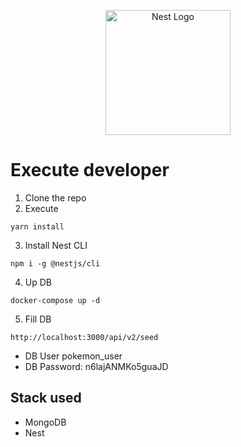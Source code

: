 <p align="center">
  <a href="http://nestjs.com/" target="blank"><img src="https://nestjs.com/img/logo-small.svg" width="200" alt="Nest Logo" /></a>
</p>

# Execute developer

1. Clone the repo
2. Execute
```
yarn install
```
3. Install Nest CLI
```
npm i -g @nestjs/cli
```

4. Up DB
```
docker-compose up -d
```

5. Fill DB
```
http://localhost:3000/api/v2/seed
```

- DB User pokemon_user
- DB Password: n6lajANMKo5guaJD
## Stack used
* MongoDB
* Nest
